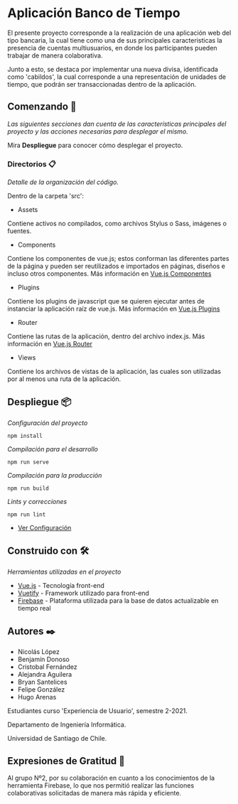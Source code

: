 # Aplicación Banco de Tiempo

El presente proyecto corresponde a la realización de una aplicación web del tipo bancaria, la cual tiene como una de sus principales caracteristicas la presencia de cuentas multiusuarios, en donde los participantes pueden trabajar de manera colaborativa.

Junto a esto, se destaca por implementar una nueva divisa, identificada como 'cabildos', la cual corresponde a una representación de unidades de tiempo, que podrán ser transaccionadas dentro de la aplicación.

## Comenzando 🚀

_Las siguientes secciones dan cuenta de las características principales del proyecto y las acciones necesarias para desplegar el mismo._

Mira **Despliegue** para conocer cómo desplegar el proyecto.

### Directorios 📋

_Detalle de la organización del código._

Dentro de la carpeta 'src':

* Assets

Contiene activos no compilados, como archivos Stylus o Sass, imágenes o fuentes.

* Components

Contiene los componentes de vue.js; estos conforman las diferentes partes de la página y pueden ser reutilizados e importados en páginas, diseños e incluso otros componentes.
Más información en [Vue.js Componentes](https://es.vuejs.org/v2/guide/components.html)

* Plugins

Contiene los plugins de javascript que se quieren ejecutar antes de instanciar la aplicación raíz de vue.js.
Más información en [Vue.js Plugins](https://es.vuejs.org/v2/guide/plugins.html)

* Router

Contiene las rutas de la aplicación, dentro del archivo index.js.
Más información en [Vue.js Router](https://router.vuejs.org/guide/)

* Views

Contiene los archivos de vistas de la aplicación, las cuales son utilizadas por al menos una ruta de la aplicación.

## Despliegue 📦

_Configuración del proyecto_

```
npm install
```

_Compilación para el desarrollo_

```
npm run serve
```

_Compilación para la producción_
```
npm run build
```

_Lints y correcciones_
```
npm run lint
```

* [Ver Configuración](https://cli.vuejs.org/config/)

## Construido con 🛠️

_Herramientas utilizadas en el proyecto_

* [Vue.js](https://es.vuejs.org/v2/guide/) - Tecnología front-end
* [Vuetify](https://vuetifyjs.com/en/) - Framework utilizado para front-end
* [Firebase](https://firebase.google.com/?hl=es-419) - Plataforma utilizada para la base de datos actualizable en tiempo real

## Autores ✒️

- Nicolás López
- Benjamín Donoso
- Cristobal Fernández
- Alejandra Aguilera
- Bryan Santelices
- Felipe González
- Hugo Arenas

Estudiantes curso 'Experiencia de Usuario', semestre 2-2021.

Departamento de Ingeniería Informática.

Universidad de Santiago de Chile.

## Expresiones de Gratitud 🎁

Al grupo Nº2, por su colaboración en cuanto a los conocimientos de la herramienta Firebase, lo que nos permitió realizar las funciones colaborativas solicitadas de manera más rápida y eficiente.

